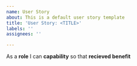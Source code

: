 ```yaml
---
name: User Story
about: This is a default user story template
title: 'User Story: <TITLE>'
labels: ''
assignees: ''

---
```


As a **role** I can **capability** so that **recieved benefit**
